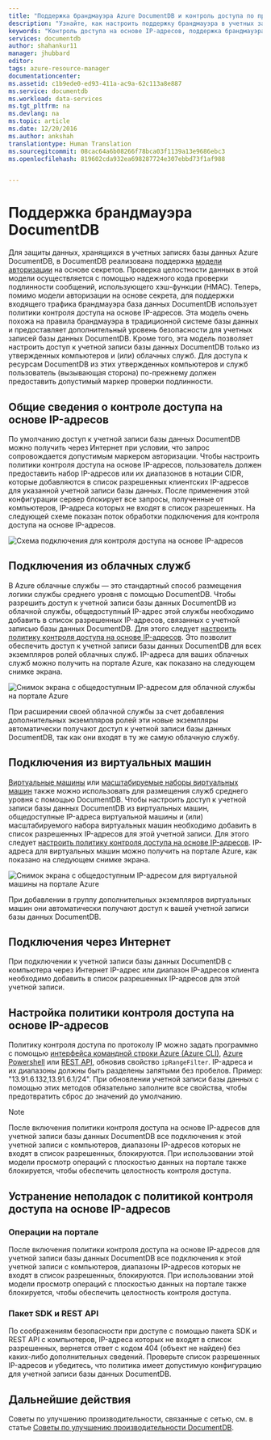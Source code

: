 ```yaml
---
title: "Поддержка брандмауэра Azure DocumentDB и контроль доступа по протоколу IP | Документация Майкрософт"
description: "Узнайте, как настроить поддержку брандмауэра в учетных записях базы данных Azure DocumentDB с помощью политик контроля доступа на основе IP-адресов."
keywords: "Контроль доступа на основе IP-адресов, поддержка брандмауэра"
services: documentdb
author: shahankur11
manager: jhubbard
editor: 
tags: azure-resource-manager
documentationcenter: 
ms.assetid: c1b9ede0-ed93-411a-ac9a-62c113a8e887
ms.service: documentdb
ms.workload: data-services
ms.tgt_pltfrm: na
ms.devlang: na
ms.topic: article
ms.date: 12/20/2016
ms.author: ankshah
translationtype: Human Translation
ms.sourcegitcommit: 08cac64a6b08266f78bca03f1139a13e9686ebc3
ms.openlocfilehash: 819602cda932ea698287724e307ebbd73f1af988


---
```

# <a name="documentdb-firewall-support"></a>Поддержка брандмауэра DocumentDB
Для защиты данных, хранящихся в учетных записях базы данных Azure DocumentDB, в DocumentDB реализована поддержка [модели авторизации](https://msdn.microsoft.com/library/azure/dn783368.aspx) на основе секретов. Проверка целостности данных в этой модели осуществляется с помощью надежного кода проверки подлинности сообщений, использующего хэш-функции (HMAC). Теперь, помимо модели авторизации на основе секрета, для поддержки входящего трафика брандмауэра база данных DocumentDB использует политики контроля доступа на основе IP-адресов. Эта модель очень похожа на правила брандмауэра в традиционной системе базы данных и предоставляет дополнительный уровень безопасности для учетных записей базы данных DocumentDB. Кроме того, эта модель позволяет настроить доступ к учетной записи базы данных DocumentDB только из утвержденных компьютеров и (или) облачных служб. Для доступа к ресурсам DocumentDB из этих утвержденных компьютеров и служб пользователь (вызывающая сторона) по-прежнему должен предоставить допустимый маркер проверки подлинности.

## <a name="ip-access-control-overview"></a>Общие сведения о контроле доступа на основе IP-адресов
По умолчанию доступ к учетной записи базы данных DocumentDB можно получить через Интернет при условии, что запрос сопровождается допустимым маркером авторизации. Чтобы настроить политики контроля доступа на основе IP-адресов, пользователь должен предоставить набор IP-адресов или их диапазонов в нотации CIDR, которые добавляются в список разрешенных клиентских IP-адресов для указанной учетной записи базы данных. После применения этой конфигурации сервер блокирует все запросы, полученные от компьютеров, IP-адреса которых не входят в список разрешенных.  На следующей схеме показан поток обработки подключения для контроля доступа на основе IP-адресов.

![Схема подключения для контроля доступа на основе IP-адресов](./media/documentdb-firewall-support/documentdb-firewall-support-flow.png)

## <a name="connections-from-cloud-services"></a>Подключения из облачных служб
В Azure облачные службы — это стандартный способ размещения логики службы среднего уровня с помощью DocumentDB. Чтобы разрешить доступ к учетной записи базы данных DocumentDB из облачной службы, общедоступный IP-адрес этой службы необходимо добавить в список разрешенных IP-адресов, связанных с учетной записью базы данных DocumentDB. Для этого следует [настроить политику контроля доступа на основе IP-адресов](#configure-ip-policy).  Это позволит обеспечить доступ к учетной записи базы данных DocumentDB для всех экземпляров ролей облачных служб. IP-адреса для ваших облачных служб можно получить на портале Azure, как показано на следующем снимке экрана.

![Снимок экрана с общедоступным IP-адресом для облачной службы на портале Azure](./media/documentdb-firewall-support/documentdb-public-ip-addresses.png)

При расширении своей облачной службы за счет добавления дополнительных экземпляров ролей эти новые экземпляры автоматически получают доступ к учетной записи базы данных DocumentDB, так как они входят в ту же самую облачную службу.

## <a name="connections-from-virtual-machines"></a>Подключения из виртуальных машин
[Виртуальные машины](https://azure.microsoft.com/services/virtual-machines/) или [масштабируемые наборы виртуальных машин](../virtual-machine-scale-sets/virtual-machine-scale-sets-overview.md) также можно использовать для размещения служб среднего уровня с помощью DocumentDB.  Чтобы настроить доступ к учетной записи базы данных DocumentDB из виртуальных машин, общедоступные IP-адреса виртуальной машины и (или) масштабируемого набора виртуальных машин необходимо добавить в список разрешенных IP-адресов для этой учетной записи. Для этого следует [настроить политику контроля доступа на основе IP-адресов](#configure-ip-policy). IP-адреса для виртуальных машин можно получить на портале Azure, как показано на следующем снимке экрана.

![Снимок экрана с общедоступным IP-адресом для виртуальной машины на портале Azure](./media/documentdb-firewall-support/documentdb-public-ip-addresses-dns.png)

При добавлении в группу дополнительных экземпляров виртуальных машин они автоматически получают доступ к вашей учетной записи базы данных DocumentDB.

## <a name="connections-from-the-internet"></a>Подключения через Интернет
При подключении к учетной записи базы данных DocumentDB с компьютера через Интернет IP-адрес или диапазон IP-адресов клиента необходимо добавить в список разрешенных IP-адресов для этой учетной записи. 

## <a name="a-idconfigure-ip-policya-configuring-the-ip-access-control-policy"></a><a id="configure-ip-policy"></a> Настройка политики контроля доступа на основе IP-адресов
Политику контроля доступа по протоколу IP можно задать программно с помощью [интерфейса командной строки Azure (Azure CLI)](documentdb-automation-resource-manager-cli.md), [Azure Powershell](documentdb-manage-account-with-powershell.md) или [REST API](https://msdn.microsoft.com/library/azure/dn781481.aspx), обновив свойство `ipRangeFilter`. IP-адреса и их диапазоны должны быть разделены запятыми без пробелов. Пример: "13.91.6.132,13.91.6.1/24". При обновлении учетной записи базы данных с помощью этих методов обязательно заполните все свойства, чтобы предотвратить сброс до значений до умолчанию.

> [!NOTE]
> После включения политики контроля доступа на основе IP-адресов для учетной записи базы данных DocumentDB все подключения к этой учетной записи с компьютеров, диапазоны IP-адресов которых не входят в список разрешенных, блокируются. При использовании этой модели просмотр операций с плоскостью данных на портале также блокируется, чтобы обеспечить целостность контроля доступа.

## <a name="troubleshooting-the-ip-access-control-policy"></a>Устранение неполадок с политикой контроля доступа на основе IP-адресов
### <a name="portal-operations"></a>Операции на портале
После включения политики контроля доступа на основе IP-адресов для учетной записи базы данных DocumentDB все подключения к этой учетной записи с компьютеров, диапазоны IP-адресов которых не входят в список разрешенных, блокируются. При использовании этой модели просмотр операций с плоскостью данных на портале также блокируется, чтобы обеспечить целостность контроля доступа. 

### <a name="sdk--rest-api"></a>Пакет SDK и REST API
По соображениям безопасности при доступе с помощью пакета SDK и REST API с компьютеров, IP-адреса которых не входят в список разрешенных, вернется ответ с кодом 404 (объект не найден) без каких-либо дополнительных сведений. Проверьте список разрешенных IP-адресов и убедитесь, что политика имеет допустимую конфигурацию для учетной записи базы данных DocumentDB.

## <a name="next-steps"></a>Дальнейшие действия
Советы по улучшению производительности, связанные с сетью, см. в статье [Советы по улучшению производительности DocumentDB](documentdb-performance-tips.md).




<!--HONumber=Feb17_HO1-->


